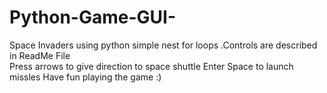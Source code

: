 # Python-Game-GUI-
Space Invaders using python simple nest for loops .Controls are described in ReadMe File  
Press arrows to give direction to space shuttle 
Enter Space to launch missles 
Have fun playing the game :)

